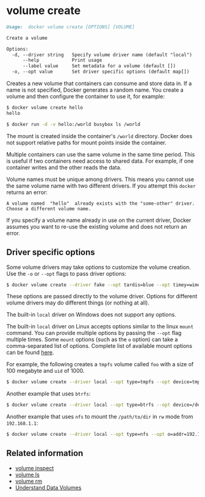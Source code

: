 <!--[metadata]>
+++
title = "volume create"
description = "The volume create command description and usage"
keywords = ["volume, create"]
[menu.main]
parent = "smn_cli"
+++
<![end-metadata]-->

# volume create

```markdown
Usage:  docker volume create [OPTIONS] [VOLUME]

Create a volume

Options:
  -d, --driver string   Specify volume driver name (default "local")
      --help            Print usage
      --label value     Set metadata for a volume (default [])
  -o, --opt value       Set driver specific options (default map[])
```

Creates a new volume that containers can consume and store data in. If a name is not specified, Docker generates a random name. You create a volume and then configure the container to use it, for example:

```bash
$ docker volume create hello
hello

$ docker run -d -v hello:/world busybox ls /world
```

The mount is created inside the container's `/world` directory. Docker does not support relative paths for mount points inside the container.

Multiple containers can use the same volume in the same time period. This is useful if two containers need access to shared data. For example, if one container writes and the other reads the data.

Volume names must be unique among drivers.  This means you cannot use the same volume name with two different drivers.  If you attempt this `docker` returns an error:

```
A volume named  "hello"  already exists with the "some-other" driver. Choose a different volume name.
```

If you specify a volume name already in use on the current driver, Docker assumes you want to re-use the existing volume and does not return an error.   

## Driver specific options

Some volume drivers may take options to customize the volume creation. Use the `-o` or `--opt` flags to pass driver options:

```bash
$ docker volume create --driver fake --opt tardis=blue --opt timey=wimey
```

These options are passed directly to the volume driver. Options for
different volume drivers may do different things (or nothing at all).

The built-in `local` driver on Windows does not support any options.

The built-in `local` driver on Linux accepts options similar to the linux `mount` command. You can provide multiple options by passing the `--opt` flag multiple times. Some `mount` options (such as the `o` option) can take a comma-separated list of options. Complete list of available mount options can be found [here](http://man7.org/linux/man-pages/man8/mount.8.html).
 
For example, the following creates a `tmpfs` volume called `foo` with a size of 100 megabyte and `uid` of 1000.

```bash
$ docker volume create --driver local --opt type=tmpfs --opt device=tmpfs --opt o=size=100m,uid=1000 foo
```

Another example that uses `btrfs`:

```bash
$ docker volume create --driver local --opt type=btrfs --opt device=/dev/sda2 foo
```

Another example that uses `nfs` to mount the `/path/to/dir` in `rw` mode from `192.168.1.1`:

```bash
$ docker volume create --driver local --opt type=nfs --opt o=addr=192.168.1.1,rw --opt device=:/path/to/dir foo
```


## Related information

* [volume inspect](volume_inspect.md)
* [volume ls](volume_ls.md)
* [volume rm](volume_rm.md)
* [Understand Data Volumes](../../tutorials/dockervolumes.md)
